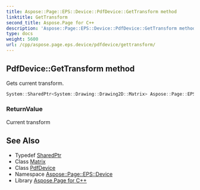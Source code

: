 ```yaml
---
title: Aspose::Page::EPS::Device::PdfDevice::GetTransform method
linktitle: GetTransform
second_title: Aspose.Page for C++
description: 'Aspose::Page::EPS::Device::PdfDevice::GetTransform method. Gets current transform in C++.'
type: docs
weight: 5600
url: /cpp/aspose.page.eps.device/pdfdevice/gettransform/
---
```

## PdfDevice::GetTransform method


Gets current transform.

```cpp
System::SharedPtr<System::Drawing::Drawing2D::Matrix> Aspose::Page::EPS::Device::PdfDevice::GetTransform() override
```


### ReturnValue

Current transform

## See Also

* Typedef [SharedPtr](../../../system/sharedptr/)
* Class [Matrix](../../../system.drawing.drawing2d/matrix/)
* Class [PdfDevice](../)
* Namespace [Aspose::Page::EPS::Device](../../)
* Library [Aspose.Page for C++](../../../)
